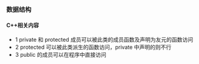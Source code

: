 ### 数据结构

#### C++相关内容
- 1 private 和 protected 成员可以被此类的成员函数及声明为友元的函数访问
- 2 protected 可以被此类派生的函数访问，private 中声明的则不行
- 3 public 的成员可以在程序中直接访问


